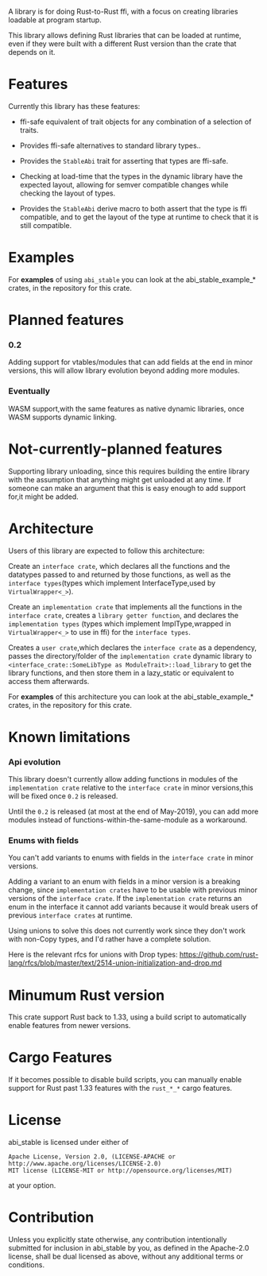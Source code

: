 A library is for doing Rust-to-Rust ffi,
with a focus on creating libraries loadable at program startup.

This library allows defining Rust libraries that can be loaded at runtime,
even if they were built with a different Rust version than the crate that depends on it.


# Features

Currently this library has these features:

- ffi-safe equivalent of trait objects for any combination of a selection of traits.

- Provides ffi-safe alternatives to standard library types..

- Provides the `StableAbi` trait for asserting that types are ffi-safe.

- Checking at load-time that the types in the dynamic library have the expected layout,
    allowing for semver compatible changes while checking the layout of types.

- Provides the `StableAbi` derive macro to both assert that the type is ffi compatible,
    and to get the layout of the type at runtime to check that it is still compatible.

# Examples

For **examples** of using `abi_stable` you can look at the abi_stable_example_* crates,
in the repository for this crate.

# Planned features

### 0.2

Adding support for vtables/modules that can add fields at the end in minor versions,
this will allow library evolution beyond adding more modules.

### Eventually

WASM support,with the same features as native dynamic libraries,
once WASM supports dynamic linking.



# Not-currently-planned features

Supporting library unloading,
since this requires building the entire library with the assumption that anything 
might get unloaded at any time.
If someone can make an argument that this is easy enough to add support for,it might be added.


# Architecture


Users of this library are expected to follow this architecture:

Create an `interface crate`,
which declares all the functions and the datatypes passed to and returned by those functions,
as well as the `interface types`(types which implement InterfaceType,used by `VirtualWrapper<_>`).

Create an `implementation crate` that implements all the functions in the `interface crate`,
creates a `library getter function`,
and declares the `implementation types`
(types which implement ImplType,wrapped in `VirtualWrapper<_>` to use in ffi) 
for the `interface types`.

Creates a `user crate`,which declares the `interface crate` as a dependency,
passes the directory/folder of the `implementation crate` dynamic library to 
`<interface_crate::SomeLibType as ModuleTrait>::load_library` to get the library functions,
and then store them in a lazy_static or equivalent to access them afterwards.

For **examples** of this architecture you can look at the abi_stable_example_* crates,
in the repository for this crate.

# Known limitations

### Api evolution

This library doesn't currently allow adding functions in modules of the `implementation crate`
relative to the `interface crate` in minor versions,this will be fixed once `0.2` is released.

Until the `0.2` is released (at most at the end of May-2019),
you can add more modules instead of functions-within-the-same-module as a workaround.

### Enums with fields

You can't add variants to enums with fields in the `interface crate` in minor versions.

Adding a variant to an enum with fields in a minor version is a breaking change,
since `implementation crates` have to be usable with  previous minor versions of 
the `interface crate`.
If the `implementation crate` returns an enum in the interface it cannot add variants because 
it would break users of previous `interface crates` at runtime.

Using unions to solve this does not currently work since they don't work with non-Copy types,
and I'd rather have a complete solution.

Here is the relevant rfcs for unions with Drop types:
https://github.com/rust-lang/rfcs/blob/master/text/2514-union-initialization-and-drop.md

# Minumum Rust version

This crate support Rust back to 1.33,
using a build script to automatically enable features from newer versions.

# Cargo Features

If it becomes possible to disable build scripts,
you can manually enable support for Rust past 1.33 features with the `rust_*_*` cargo features.

# License

abi_stable is licensed under either of

    Apache License, Version 2.0, (LICENSE-APACHE or http://www.apache.org/licenses/LICENSE-2.0)
    MIT license (LICENSE-MIT or http://opensource.org/licenses/MIT)

at your option.

# Contribution

Unless you explicitly state otherwise, any contribution intentionally submitted for inclusion in abi_stable by you, as defined in the Apache-2.0 license, shall be dual licensed as above, without any additional terms or conditions.
